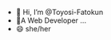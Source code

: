 - 👋 Hi, I’m @Toyosi-Fatokun
- 👀A Web Developer ...
- 😄 she/her

<!---
Toyosi-Fatokun/Toyosi-Fatokun is a ✨ special ✨ repository because its `README.md` (this file) appears on your GitHub profile.
You can click the Preview link to take a look at your changes.
--->
